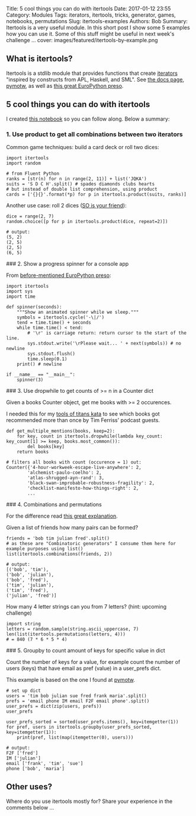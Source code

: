 Title: 5 cool things you can do with itertools
Date: 2017-01-12 23:55
Category: Modules
Tags: iterators, itertools, tricks, generator, games, notebooks, permutations
Slug: itertools-examples
Authors: Bob
Summary: Itertools is a very useful module. In this short post I show some 5 examples how you can use it. Some of this stuff might be useful in next week's challenge ...
cover: images/featured/itertools-by-example.png

## What is itertools?

Itertools is a stdlib module that provides functions that create [iterators](http://stackoverflow.com/questions/9884132/what-exactly-are-pythons-iterator-iterable-and-iteration-protocols) "inspired by constructs from APL, Haskell, and SML". See [the docs page](https://docs.python.org/3/library/itertools.html), [pymotw](https://pymotw.com/2/itertools/), as well as [this great EuroPython preso](https://github.com/vterron/EuroPython-2016/blob/master/kung-fu-itertools.ipynb).

## 5 cool things you can do with itertools

I created [this notebook](https://github.com/pybites/blog_code/blob/master/notebooks/itertools.ipynb) so you can follow along. Below a summary:

### 1. Use product to get all combinations between two iterators

Common game techniques: build a card deck or roll two dices:

	import itertools
	import random 

	# from Fluent Python
	ranks = [str(n) for n in range(2, 11)] + list('JQKA')
	suits = 'S D C H'.split() # spades diamonds clubs hearts
	# but instead of double list comprehension, using product
	cards = ['{}{}'.format(*p) for p in itertools.product(suits, ranks)]

Another use case: roll 2 dices ([SO is your friend](http://stackoverflow.com/questions/3099987/generating-permutations-with-repetitions-in-python)): 

	dice = range(2, 7)
	random.choice([p for p in itertools.product(dice, repeat=2)])

	# output: 
	(5, 2)
	(2, 5)
	(2, 5)
	(6, 5)

### 2. Show a progress spinner for a console app

From [before-mentioned EuroPython preso](https://github.com/vterron/EuroPython-2016/blob/master/kung-fu-itertools.ipynb):

	import itertools
	import sys
	import time

	def spinner(seconds):
		"""Show an animated spinner while we sleep."""
		symbols = itertools.cycle('-\|/')
		tend = time.time() + seconds
		while time.time() < tend:
			# '\r' is carriage return: return cursor to the start of the line.
			sys.stdout.write('\rPlease wait... ' + next(symbols)) # no newline
			sys.stdout.flush()
			time.sleep(0.1)
		print() # newline

	if __name__ == "__main__":
		spinner(3)

### 3. Use dropwhile to get counts of >= n in a Counter dict

Given a books Counter object, get me books with >= 2 occurences. 

I needed this for my [tools of titans kata](http://bobbelderbos.com/2016/12/code-kata/) to see which books got recommended more than once by Tim Ferriss' podcast guests. 

	def get_multiple_mentions(books, keep=2):
		for key, count in itertools.dropwhile(lambda key_count: key_count[1] >= keep, books.most_common()):
			del books[key]
		return books

	# filters all books with count (occurence = 1) out:
	Counter({'4-hour-workweek-escape-live-anywhere': 2,
			'alchemist-paulo-coelho': 2,
			'atlas-shrugged-ayn-rand': 3,
			'black-swan-improbable-robustness-fragility': 2,
			'checklist-manifesto-how-things-right': 2,
			...

### 4. Combinations and permutations

For the difference read [this great explanation](https://betterexplained.com/articles/easy-permutations-and-combinations/). 

Given a list of friends how many pairs can be formed?

	friends = 'bob tim julian fred'.split()
	# as these are "Combinatoric generators" I consume them here for example purposes using list()
	list(itertools.combinations(friends, 2))

	# output:
	[('bob', 'tim'),
	('bob', 'julian'),
	('bob', 'fred'),
	('tim', 'julian'),
	('tim', 'fred'),
	('julian', 'fred')]

How many 4 letter strings can you from 7 letters? (hint: upcoming challenge)

	import string
	letters = random.sample(string.ascii_uppercase, 7)
	len(list(itertools.permutations(letters, 4)))
	# = 840 (7 * 6 * 5 * 4)

### 5. Groupby to count amount of keys for specific value in dict

Count the number of keys for a value, for example count the number of users (keys) that have email as pref (value) in a user_prefs dict.

This example is based on the one I found at [pymotw](https://pymotw.com/2/itertools/).

	# set up dict
	users = 'tim bob julian sue fred frank maria'.split()
	prefs = 'email phone IM email F2F email phone'.split()
	user_prefs = dict(zip(users, prefs))
	user_prefs

	user_prefs_sorted = sorted(user_prefs.items(), key=itemgetter(1))
	for pref, users in itertools.groupby(user_prefs_sorted, key=itemgetter(1)):
		print(pref, list(map(itemgetter(0), users)))

	# output: 
	F2F ['fred']
	IM ['julian']
	email ['frank', 'tim', 'sue']
	phone ['bob', 'maria']

## Other uses? 

Where do you use itertools mostly for? Share your experience in the comments below ...

